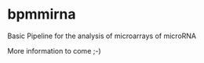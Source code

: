 # bpmmirna
Basic Pipeline for the analysis of microarrays of microRNA

More information to come ;-)
